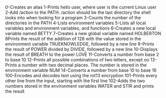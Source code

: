 0-Creates an alias
1-Prints hello user, where user is the current Linux user
2-Add /action to the PATH. /action should be the last directory the shell looks into when looking for a program
3-Counts the number of the directories in the PATH
4-Lists environment variables
5-Lists all local variables and environment variables, and functions
6-Creates a new local variable named BETTY
7-Creates a new global variable named HOLBERTON
8Prints the result of the addition of 128 with the value stored in the environment variable TRUEKNOWLEDGE, followed by a new line
9-Prints the result of POWER divided by DIVIDE, followed by a new line
10-Displays the result of BREATH to the power LOVE
11-Converts a number from base 2 to base 10
12-Prints all possible combinations of two letters, except oo
13-Prints a number with two decimal places. The number is stored in the environment variable NUM
14-Converts a number from base 10 to base 16
100-Encodes and decodes text using the rot13 encryption
101-Prints every other line from the input, starting with the first line
102-Adds the two numbers stored in the environment variables WATER and STIR and prints the result
